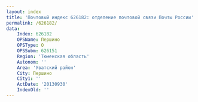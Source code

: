 ```yaml
---
layout: index
title: 'Почтовый индекс 626182: отделение почтовой связи Почты России'
permalink: /626182/
data:
    Index: 626182
    OPSName: Першино
    OPSType: О
    OPSSubm: 626151
    Region: 'Тюменская область'
    Autonom: ''
    Area: 'Уватский район'
    City: Першино
    City1: ''
    ActDate: '20130930'
    IndexOld: ''
---
```

